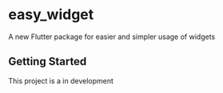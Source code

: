 # easy_widget

A new Flutter package for easier and simpler usage of widgets

## Getting Started

This project is a in development

